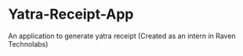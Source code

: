 # Yatra-Receipt-App
An application to generate yatra receipt (Created as an intern in Raven Technolabs)
